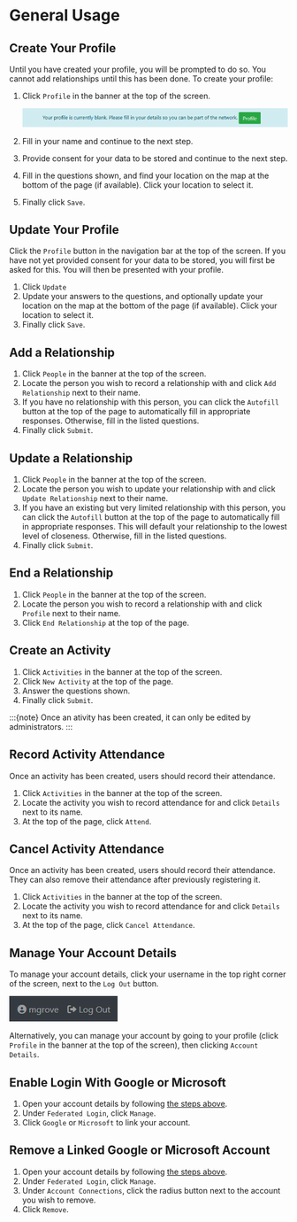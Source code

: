 # General Usage

## Create Your Profile

Until you have created your profile, you will be prompted to do so. You cannot add relationships until this has been done. To create your profile:

1. Click `Profile` in the banner at the top of the screen.

	![Profile banner](images/4-profile-banner.png "Profile banner")

2. Fill in your name and continue to the next step.
3. Provide consent for your data to be stored and continue to the next step.
4. Fill in the questions shown, and find your location on the map at the bottom of the page (if available). Click your location to select it.
5. Finally click `Save`.

## Update Your Profile

Click the `Profile` button in the navigation bar at the top of the screen. If you have not yet provided consent for your data to be stored, you will first be asked for this. You will then be presented with your profile.

1. Click `Update`
2. Update your answers to the questions, and optionally update your location on the map at the bottom of the page (if available). Click your location to select it.
3. Finally click `Save`.

## Add a Relationship

1. Click `People` in the banner at the top of the screen.
2. Locate the person you wish to record a relationship with and click `Add Relationship` next to their name.
3. If you have no relationship with this person, you can click the `Autofill` button at the top of the page to automatically fill in appropriate responses. Otherwise, fill in the listed questions.
4. Finally click `Submit`.


## Update a Relationship

1. Click `People` in the banner at the top of the screen.
2. Locate the person you wish to update your relationship with and click `Update Relationship` next to their name.
3. If you have an existing but very limited relationship with this person, you can click the `Autofill` button at the top of the page to automatically fill in appropriate responses. This will default your relationship to the lowest level of closeness. Otherwise, fill in the listed questions.
4. Finally click `Submit`.

## End a Relationship

1. Click `People` in the banner at the top of the screen.
2. Locate the person you wish to record a relationship with and click `Profile` next to their name.
4. Click `End Relationship` at the top of the page.

## Create an Activity

1. Click `Activities` in the banner at the top of the screen.
2. Click `New Activity` at the top of the page.
2. Answer the questions shown.
4. Finally click `Submit`.

:::{note}
Once an ativity has been created, it can only be edited by administrators.
:::

## Record Activity Attendance

Once an activity has been created, users should record their attendance.

1. Click `Activities` in the banner at the top of the screen.
2. Locate the activity you wish to record attendance for and click `Details` next to its name.
3. At the top of the page, click `Attend`.

## Cancel Activity Attendance

Once an activity has been created, users should record their attendance. They can also remove their attendance after previously registering it.

1. Click `Activities` in the banner at the top of the screen.
2. Locate the activity you wish to record attendance for and click `Details` next to its name.
3. At the top of the page, click `Cancel Attendance`.

## Manage Your Account Details

To manage your account details, click your username in the top right corner of the screen, next to the `Log Out` button.

![Click your username to open your account details](images/4-open-account-details.png)

Alternatively, you can manage your account by going to your profile (click `Profile` in the banner at the top of the screen), then clicking `Account Details`.

## Enable Login With Google or Microsoft

1. Open your account details by following [the steps above](#manage-your-account-details).
2. Under `Federated Login`, click `Manage`.
3. Click `Google` or `Microsoft` to link your account.


## Remove a Linked Google or Microsoft Account

1. Open your account details by following [the steps above](#manage-your-account-details).
2. Under `Federated Login`, click `Manage`.
3. Under `Account Connections`, click the radius button next to the account you wish to remove.
4. Click `Remove`.
